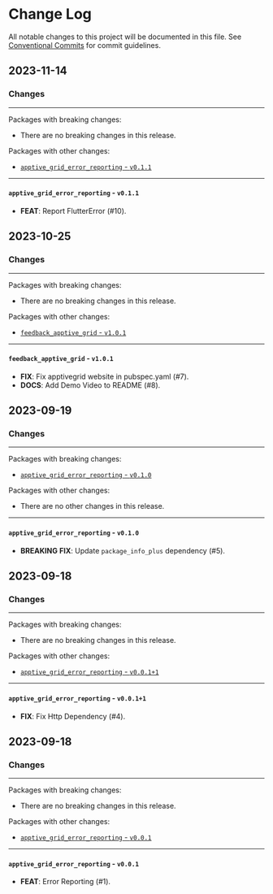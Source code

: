 # Change Log

All notable changes to this project will be documented in this file.
See [Conventional Commits](https://conventionalcommits.org) for commit guidelines.

## 2023-11-14

### Changes

---

Packages with breaking changes:

 - There are no breaking changes in this release.

Packages with other changes:

 - [`apptive_grid_error_reporting` - `v0.1.1`](#apptive_grid_error_reporting---v011)

---

#### `apptive_grid_error_reporting` - `v0.1.1`

 - **FEAT**: Report FlutterError (#10).


## 2023-10-25

### Changes

---

Packages with breaking changes:

 - There are no breaking changes in this release.

Packages with other changes:

 - [`feedback_apptive_grid` - `v1.0.1`](#feedback_apptive_grid---v101)

---

#### `feedback_apptive_grid` - `v1.0.1`

 - **FIX**: Fix apptivegrid website in pubspec.yaml (#7).
 - **DOCS**: Add Demo Video to README (#8).


## 2023-09-19

### Changes

---

Packages with breaking changes:

 - [`apptive_grid_error_reporting` - `v0.1.0`](#apptive_grid_error_reporting---v010)

Packages with other changes:

 - There are no other changes in this release.

---

#### `apptive_grid_error_reporting` - `v0.1.0`

 - **BREAKING** **FIX**: Update `package_info_plus` dependency (#5).


## 2023-09-18

### Changes

---

Packages with breaking changes:

 - There are no breaking changes in this release.

Packages with other changes:

 - [`apptive_grid_error_reporting` - `v0.0.1+1`](#apptive_grid_error_reporting---v0011)

---

#### `apptive_grid_error_reporting` - `v0.0.1+1`

 - **FIX**: Fix Http Dependency (#4).


## 2023-09-18

### Changes

---

Packages with breaking changes:

 - There are no breaking changes in this release.

Packages with other changes:

 - [`apptive_grid_error_reporting` - `v0.0.1`](#apptive_grid_error_reporting---v001)

---

#### `apptive_grid_error_reporting` - `v0.0.1`

 - **FEAT**: Error Reporting (#1).

